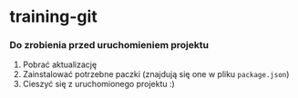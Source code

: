 # training-git

### Do zrobienia przed uruchomieniem projektu

1. Pobrać aktualizację
2. Zainstalować potrzebne paczki (znajdują się one w pliku `package.json`)
3. Cieszyć się z uruchomionego projektu :)